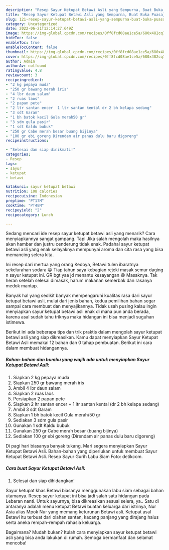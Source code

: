 ```yaml
---
description: "Resep Sayur Ketupat Betawi Asli yang Sempurna, Buat Buka Puasa}"
title: "Resep Sayur Ketupat Betawi Asli yang Sempurna, Buat Buka Puasa}"
slug: 121-resep-sayur-ketupat-betawi-asli-yang-sempurna-buat-buka-puasa
category: Uncategorized
date: 2022-06-21T12:14:27.649Z
image: https://img-global.cpcdn.com/recipes/0ff8fcd08ae1ce5a/680x482cq70/sayur-ketupat-betawi-asli-foto-resep-utama.jpg
hideToc: false
enableToc: true
enableTocContent: false
thumbnail: https://img-global.cpcdn.com/recipes/0ff8fcd08ae1ce5a/680x482cq70/sayur-ketupat-betawi-asli-foto-resep-utama.jpg
cover: https://img-global.cpcdn.com/recipes/0ff8fcd08ae1ce5a/680x482cq70/sayur-ketupat-betawi-asli-foto-resep-utama.jpg
author: Admin
authorAv: notfound
ratingvalue: 4.8
reviewcount: 3
recipeingredient:
- "2 kg pepaya muda"
- "250 gr bawang merah iris"
- "4 lbr daun salam"
- "2 ruas laos"
- "2 papan pete"
- "2 ltr santan encer  1 ltr santan kental dr 2 bh kelapa sedang"
- "3 sdt Garam"
- "1 bh batok kecil Gula merah50 gr"
- "3 sdm gula pasir"
- "1 sdt Kaldu bubuk"
- "250 gr Cabe merah besar buang bijinya"
- "100 gr ebi goreng Direndam air panas dulu baru digoreng"
recipeinstructions:

- "Selesai dan siap dinikmati!"
categories:
- Resep
tags:
- sayur
- ketupat
- betawi

katakunci: sayur ketupat betawi 
nutrition: 108 calories
recipecuisine: Indonesian
preptime: "PT17M"
cooktime: "PT48M"
recipeyield: "2"
recipecategory: Lunch

---
```



Sedang mencari ide resep sayur ketupat betawi asli yang menarik? Cara menyiapkannya sangat gampang. Tapi Jika salah mengolah maka hasilnya akan hambar dan justru cenderung tidak enak. Padahal sayur ketupat betawi asli yang enak selayaknya mempunyai aroma dan cita rasa yang bisa memancing selera kita.


Ini resep dari mertua yang orang Kedoya, Betawi tulen ibaratnya sekelurahan sodara 😁 Tiap tahun saya kebagian rejeki masak semur daging n sayur ketupat ini. GR bgt yaa jd menantu kesayangan 😄 Masaknya. Tak heran setelah selesai dimasak, harum makanan semerbak dan rasanya medok mantap.

Banyak hal yang sedikit banyak mempengaruhi kualitas rasa dari sayur ketupat betawi asli, mulai dari jenis bahan, kedua pemilihan bahan segar sampai cara membuat dan menyajikannya. Tidak usah pusing kalau ingin menyiapkan sayur ketupat betawi asli enak di mana pun anda berada, karena asal sudah tahu triknya maka hidangan ini bisa menjadi suguhan istimewa.


Berikut ini ada beberapa tips dan trik praktis dalam mengolah sayur ketupat betawi asli yang siap dikreasikan. Kamu dapat menyiapkan Sayur Ketupat Betawi Asli memakai 12 bahan dan 0 tahap pembuatan. Berikut ini cara dalam membuat hidangannya.

<!--inarticleads1-->

##### Bahan-bahan dan bumbu yang wajib ada untuk menyiapkan Sayur Ketupat Betawi Asli:

1. Siapkan 2 kg pepaya muda
1. Siapkan 250 gr bawang merah iris
1. Ambil 4 lbr daun salam
1. Siapkan 2 ruas laos
1. Persiapkan 2 papan pete
1. Siapkan 2 ltr santan encer + 1 ltr santan kental (dr 2 bh kelapa sedang)
1. Ambil 3 sdt Garam
1. Siapkan 1 bh batok kecil Gula merah/50 gr
1. Sediakan 3 sdm gula pasir
1. Gunakan 1 sdt Kaldu bubuk
1. Gunakan 250 gr Cabe merah besar (buang bijinya)
1. Sediakan 100 gr ebi goreng (Direndam air panas dulu baru digoreng)


Di pagi hari biasanya banyak tukang. Mari segera menyiapkan Sayur Ketupat Betawi Asli. Bahan-bahan yang diperlukan untuk membuat Sayur Ketupat Betawi Asli. Resep Sayur Gurih Labu Siam Foto: detikcom. 

<!--inarticleads2-->

##### Cara buat Sayur Ketupat Betawi Asli:


1. Selesai dan siap dihidangkan!

Sayur ketupat khas Betawi biasanya menggunakan labu siam sebagai bahan utamanya. Resep sayur ketupat ini bisa jadi salah satu hidangan pada Lebaran nanti. Untuk sayurnya, bisa dikreasikan sesuai selera, ya.. Satu di antaranya adalah menu ketupat Betawi buatan keluarga dari istrinya, Nur Asia alias Mpok Nur yang memang keturunan Betawi asli. Ketupat asal Betawi itu terbuat dari olahan santan, kacang panjang yang dirajang halus serta aneka rempah-rempah rahasia keluarga. 

Bagaimana? Mudah bukan? Itulah cara menyiapkan sayur ketupat betawi asli yang bisa anda lakukan di rumah. Semoga bermanfaat dan selamat mencoba!
